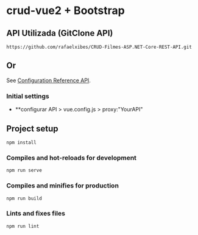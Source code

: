 # crud-vue2 + Bootstrap

## API Utilizada (GitClone API)
```
https://github.com/rafaelxibes/CRUD-Filmes-ASP.NET-Core-REST-API.git
```

## Or
See [Configuration Reference API](https://github.com/rafaelxibes/CRUD-Filmes-ASP.NET-Core-REST-API).

### Initial settings
- **configurar API > vue.config.js > proxy:"YourAPI"

## Project setup
```
npm install
```

### Compiles and hot-reloads for development
```
npm run serve
```

### Compiles and minifies for production
```
npm run build
```

### Lints and fixes files
```
npm run lint
```
